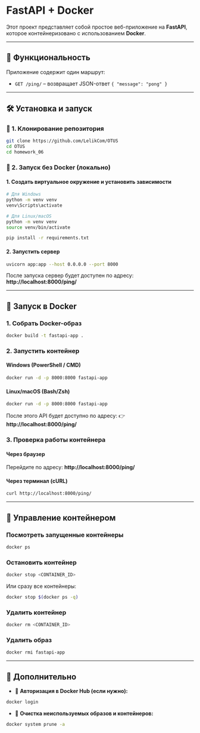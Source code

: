 # FastAPI + Docker

Этот проект представляет собой простое веб-приложение на **FastAPI**, которое контейнеризовано с использованием **Docker**.

---
## 📌 Функциональность
Приложение содержит один маршрут:
- `GET /ping/` – возвращает JSON-ответ `{ "message": "pong" }`

---
## 🛠 Установка и запуск

### 🔹 1. Клонирование репозитория
```bash
git clone https://github.com/LelikCom/OTUS
cd OTUS
cd homework_06
```

### 🔹 2. Запуск без Docker (локально)
#### **1. Создать виртуальное окружение и установить зависимости**
```bash
# Для Windows
python -m venv venv
venv\Scripts\activate

# Для Linux/macOS
python -m venv venv
source venv/bin/activate

pip install -r requirements.txt
```

#### **2. Запустить сервер**
```bash
uvicorn app:app --host 0.0.0.0 --port 8000
```
После запуска сервер будет доступен по адресу: **http://localhost:8000/ping/**

---
## 🚀 Запуск в Docker

### **1. Собрать Docker-образ**
```bash
docker build -t fastapi-app .
```

### **2. Запустить контейнер**
#### **Windows (PowerShell / CMD)**
```bash
docker run -d -p 8000:8000 fastapi-app
```

#### **Linux/macOS (Bash/Zsh)**
```bash
docker run -d -p 8000:8000 fastapi-app
```

После этого API будет доступно по адресу:
👉 **http://localhost:8000/ping/**

### **3. Проверка работы контейнера**
#### **Через браузер**
Перейдите по адресу: **http://localhost:8000/ping/**

#### **Через терминал (cURL)**
```bash
curl http://localhost:8000/ping/
```

---
## 📌 Управление контейнером

### **Посмотреть запущенные контейнеры**
```bash
docker ps
```

### **Остановить контейнер**
```bash
docker stop <CONTAINER_ID>
```
Или сразу все контейнеры:
```bash
docker stop $(docker ps -q)
```

### **Удалить контейнер**
```bash
docker rm <CONTAINER_ID>
```

### **Удалить образ**
```bash
docker rmi fastapi-app
```

---
## 🚀 Дополнительно
- 📌 **Авторизация в Docker Hub (если нужно):**
```bash
docker login
```
- 📌 **Очистка неиспользуемых образов и контейнеров:**
```bash
docker system prune -a
```